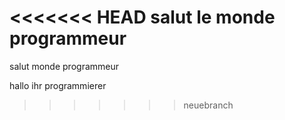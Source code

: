 <<<<<<< HEAD
salut le monde programmeur
=======
salut monde programmeur

hallo ihr programmierer
>>>>>>> neuebranch
